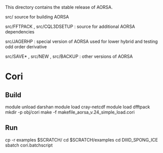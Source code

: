 This directory contains the stable release of AORSA. 

src/ source for building AORSA

src/FFTPACK , src/CQL3DSETUP : source for additional AORSA dependencies

src/JAGERHP : special version of AORSA used for lower hybrid and testing odd order derivative

src/SAVE* , src/NEW , src/BACKUP : other versions of AORSA

# Cori
## Build
module unload darshan
module load cray-netcdf
module load dfftpack
mkdir -p obj/cori
make -f makefile_aorsa_v.24_simple_load.cori
## Run
cp -r examples $SCRATCH/
cd $SCRATCH/examples
cd DIIID_SPONG_ICE
sbatch cori.batchscript
